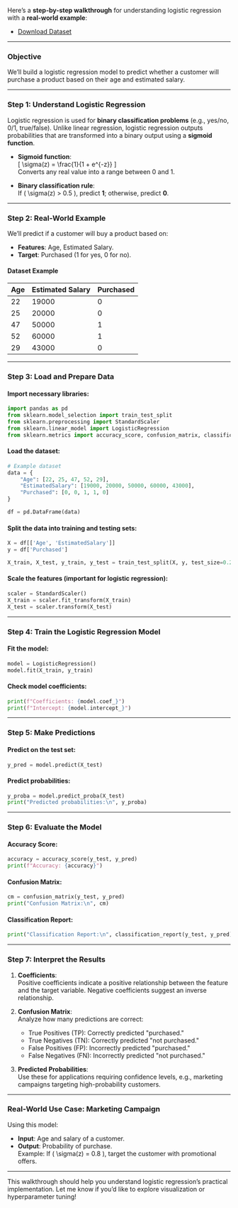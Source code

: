 Here’s a **step-by-step walkthrough** for understanding logistic regression with a **real-world example**:

- [Download Dataset](logistic_regression_dataset.csv)

---

### **Objective**  
We’ll build a logistic regression model to predict whether a customer will purchase a product based on their age and estimated salary.  

---

### **Step 1: Understand Logistic Regression**

Logistic regression is used for **binary classification problems** (e.g., yes/no, 0/1, true/false). Unlike linear regression, logistic regression outputs probabilities that are transformed into a binary output using a **sigmoid function**.

- **Sigmoid function**:  
  \[
  \sigma(z) = \frac{1}{1 + e^{-z}}
  \]  
  Converts any real value into a range between 0 and 1.  

- **Binary classification rule**:  
  If \( \sigma(z) > 0.5 \), predict **1**; otherwise, predict **0**.  

---

### **Step 2: Real-World Example**

We’ll predict if a customer will buy a product based on:
- **Features**: Age, Estimated Salary.
- **Target**: Purchased (1 for yes, 0 for no).

#### **Dataset Example**  
| Age | Estimated Salary | Purchased |
|-----|------------------|-----------|
| 22  | 19000            | 0         |
| 25  | 20000            | 0         |
| 47  | 50000            | 1         |
| 52  | 60000            | 1         |
| 29  | 43000            | 0         |

---

### **Step 3: Load and Prepare Data**

#### Import necessary libraries:
```python
import pandas as pd
from sklearn.model_selection import train_test_split
from sklearn.preprocessing import StandardScaler
from sklearn.linear_model import LogisticRegression
from sklearn.metrics import accuracy_score, confusion_matrix, classification_report
```

#### Load the dataset:
```python
# Example dataset
data = {
    "Age": [22, 25, 47, 52, 29],
    "EstimatedSalary": [19000, 20000, 50000, 60000, 43000],
    "Purchased": [0, 0, 1, 1, 0]
}

df = pd.DataFrame(data)
```

#### Split the data into training and testing sets:
```python
X = df[['Age', 'EstimatedSalary']]
y = df['Purchased']

X_train, X_test, y_train, y_test = train_test_split(X, y, test_size=0.2, random_state=42)
```

#### Scale the features (important for logistic regression):
```python
scaler = StandardScaler()
X_train = scaler.fit_transform(X_train)
X_test = scaler.transform(X_test)
```

---

### **Step 4: Train the Logistic Regression Model**

#### Fit the model:
```python
model = LogisticRegression()
model.fit(X_train, y_train)
```

#### Check model coefficients:
```python
print(f"Coefficients: {model.coef_}")
print(f"Intercept: {model.intercept_}")
```

---

### **Step 5: Make Predictions**

#### Predict on the test set:
```python
y_pred = model.predict(X_test)
```

#### Predict probabilities:
```python
y_proba = model.predict_proba(X_test)
print("Predicted probabilities:\n", y_proba)
```

---

### **Step 6: Evaluate the Model**

#### Accuracy Score:
```python
accuracy = accuracy_score(y_test, y_pred)
print(f"Accuracy: {accuracy}")
```

#### Confusion Matrix:
```python
cm = confusion_matrix(y_test, y_pred)
print("Confusion Matrix:\n", cm)
```

#### Classification Report:
```python
print("Classification Report:\n", classification_report(y_test, y_pred))
```

---

### **Step 7: Interpret the Results**

1. **Coefficients**:  
   Positive coefficients indicate a positive relationship between the feature and the target variable. Negative coefficients suggest an inverse relationship.

2. **Confusion Matrix**:  
   Analyze how many predictions are correct:
   - True Positives (TP): Correctly predicted "purchased."
   - True Negatives (TN): Correctly predicted "not purchased."
   - False Positives (FP): Incorrectly predicted "purchased."
   - False Negatives (FN): Incorrectly predicted "not purchased."

3. **Predicted Probabilities**:  
   Use these for applications requiring confidence levels, e.g., marketing campaigns targeting high-probability customers.

---

### **Real-World Use Case: Marketing Campaign**

Using this model:
- **Input**: Age and salary of a customer.
- **Output**: Probability of purchase.  
  Example: If \( \sigma(z) = 0.8 \), target the customer with promotional offers.

---

This walkthrough should help you understand logistic regression’s practical implementation. Let me know if you’d like to explore visualization or hyperparameter tuning!